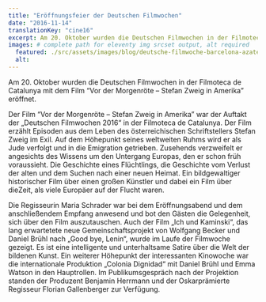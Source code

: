 ```yaml
---
title: "Eröffnungsfeier der Deutschen Filmwochen"
date: "2016-11-14"
translationKey: "cine16"
excerpt: Am 20. Oktober wurden die Deutschen Filmwochen in der Filmoteca de Catalunya mit dem Film Vor der Morgenröte – Stefan Zweig in Amerika eröffnet.
images: # complete path for eleventy img srcset output, alt required
  featured: ./src/assets/images/blog/deutsche-filmwoche-barcelona-azategui-02.jpg
  alt:
---
```


Am 20. Oktober wurden die Deutschen Filmwochen in der Filmoteca de Catalunya mit dem Film “Vor der Morgenröte – Stefan Zweig in Amerika” eröffnet.

Der Film “Vor der Morgenröte – Stefan Zweig in Amerika” war der Auftakt der „Deutschen Filmwochen 2016“ in der Filmoteca de Catalunya. Der Film erzählt Episoden aus dem Leben des österreichischen Schriftstellers Stefan Zweig im Exil. Auf dem Höhepunkt seines weltweiten Ruhms wird er als Jude verfolgt und in die Emigration getrieben. Zusehends verzweifelt er angesichts des Wissens um den Untergang Europas, den er schon früh voraussieht. Die Geschichte eines Flüchtlings, die Geschichte vom Verlust der alten und dem Suchen nach einer neuen Heimat. Ein bildgewaltiger historischer Film über einen großen Künstler und dabei ein Film über dieZeit, als viele Europäer auf der Flucht waren.

Die Regisseurin Maria Schrader war bei dem Eröffnungsabend und dem anschließendem Empfang anwesend und bot den Gästen die Gelegenheit, sich über den Film auszutauschen. Auch der Film „Ich und Kaminski“, das lang erwartetete neue Gemeinschaftsprojekt von Wolfgang Becker und Daniel Brühl nach „Good bye, Lenin“, wurde im Laufe der Filmwoche gezeigt. Es ist eine intelligente und unterhaltsame Satire über die Welt der bildenen Kunst. Ein weiterer Höhepunkt der interessanten Kinowoche war die internationale Produktion „Colonia Dignidad“ mit Daniel Brühl und Emma Watson in den Hauptrollen. Im Publikumsgespräch nach der Projektion standen der Produzent Benjamin Herrmann und der Oskarprämierte Regisseur Florian Gallenberger zur Verfügung.
